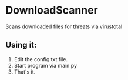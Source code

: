 # DownloadScanner
Scans downloaded files for threats via virustotal

## Using it:
1. Edit the config.txt file.
2. Start program via main.py
3. That's it.
